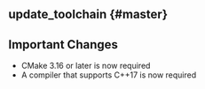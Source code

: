 update_toolchain {#master}
----------------

Important Changes
-----------------

* CMake 3.16 or later is now required
* A compiler that supports C++17 is now required
